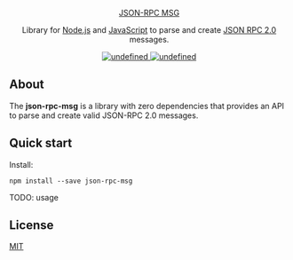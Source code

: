 <div align="center">  
  <a href="https://github.com/avasuro/json-rpc-msg">  
     <p>JSON-RPC MSG</p>
  </a> 
  <p>  
    Library for <a href="http://nodejs.org">Node.js</a> and <a href="https://en.wikipedia.org/wiki/JavaScript">JavaScript</a> to parse and create <a href="https://www.jsonrpc.org/specification">JSON RPC 2.0</a> messages.
  </p>
  <a href="https://img.shields.io/coveralls/github/avasuro/json-rpc-msg.svg?style=flat-square">
    <img alt="undefined" src="https://img.shields.io/coveralls/github/avasuro/json-rpc-msg.svg?style=flat-square">
  </a>
  <a href="https://img.shields.io/github/license/avasuro/json-rpc-msg.svg?style=flat-square">
    <img alt="undefined" src="https://img.shields.io/github/license/avasuro/json-rpc-msg.svg?style=flat-square">
  </a>
</div>   

## About  
  
The **json-rpc-msg** is a library with zero dependencies that provides an API to parse and create valid JSON-RPC 2.0 messages.  
  
## Quick start  
  
Install:  
```  
npm install --save json-rpc-msg 
```  

TODO: usage
  
## License  
  
  [MIT](LICENSE)